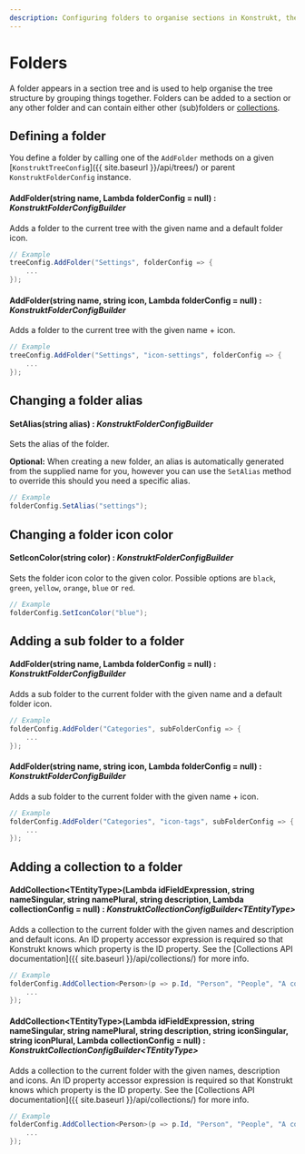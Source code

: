 ```yaml
---
description: Configuring folders to organise sections in Konstrukt, the fluent administration panel builder for Umbraco.
---
```


# Folders

A folder appears in a section tree and is used to help organise the tree structure by grouping things together. Folders can be added to a section or any other folder and can contain either other (sub)folders or [collections](collections.md).

## Defining a folder

You define a folder by calling one of the `AddFolder` methods on a given [`KonstruktTreeConfig`]({{ site.baseurl }}/api/trees/) or parent `KonstruktFolderConfig` instance.

#### AddFolder(string name, Lambda folderConfig = null) : *KonstruktFolderConfigBuilder*

Adds a folder to the current tree with the given name and a default folder icon.

````csharp
// Example
treeConfig.AddFolder("Settings", folderConfig => {
    ...
});
````

#### AddFolder(string name, string icon, Lambda folderConfig = null) : *KonstruktFolderConfigBuilder*

Adds a folder to the current tree with the given name + icon.

````csharp
// Example
treeConfig.AddFolder("Settings", "icon-settings", folderConfig => {
    ...
});
````

## Changing a folder alias

#### SetAlias(string alias) : *KonstruktFolderConfigBuilder*

Sets the alias of the folder.  

**Optional:** When creating a new folder, an alias is automatically generated from the supplied name for you, however you can use the `SetAlias` method to override this should you need a specific alias.

````csharp
// Example
folderConfig.SetAlias("settings");
````

## Changing a folder icon color

#### SetIconColor(string color) : *KonstruktFolderConfigBuilder*

Sets the folder icon color to the given color.  Possible options are `black`, `green`, `yellow`, `orange`, `blue` or `red`.

````csharp
// Example
folderConfig.SetIconColor("blue");
````

## Adding a sub folder to a folder

#### AddFolder(string name, Lambda folderConfig = null) : *KonstruktFolderConfigBuilder*

Adds a sub folder to the current folder with the given name and a default folder icon.

````csharp
// Example
folderConfig.AddFolder("Categories", subFolderConfig => {
    ...
});
````

#### AddFolder(string name, string icon, Lambda folderConfig = null) : *KonstruktFolderConfigBuilder*

Adds a sub folder to the current folder with the given name + icon.

````csharp
// Example
folderConfig.AddFolder("Categories", "icon-tags", subFolderConfig => {
    ...
});
````

## Adding a collection to a folder

#### AddCollection&lt;TEntityType&gt;(Lambda idFieldExpression, string nameSingular, string namePlural, string description, Lambda collectionConfig = null) : *KonstruktCollectionConfigBuilder&lt;TEntityType&gt;*

Adds a collection to the current folder with the given names and description and default icons. An ID property accessor expression is required so that Konstrukt knows which property is the ID property. See the [Collections API documentation]({{ site.baseurl }}/api/collections/) for more info.

````csharp
// Example
folderConfig.AddCollection<Person>(p => p.Id, "Person", "People", "A collection of people", collectionConfig => {
    ...
});
````

#### AddCollection&lt;TEntityType&gt;(Lambda idFieldExpression, string nameSingular, string namePlural, string description, string iconSingular, string iconPlural, Lambda collectionConfig = null) : *KonstruktCollectionConfigBuilder&lt;TEntityType&gt;*

Adds a collection to the current folder with the given names, description and icons. An ID property accessor expression is required so that Konstrukt knows which property is the ID property. See the [Collections API documentation]({{ site.baseurl }}/api/collections/) for more info.

````csharp
// Example
folderConfig.AddCollection<Person>(p => p.Id, "Person", "People", "A collection of people", "icon-umb-users", "icon-umb-users", collectionConfig => {
    ...
});
````
